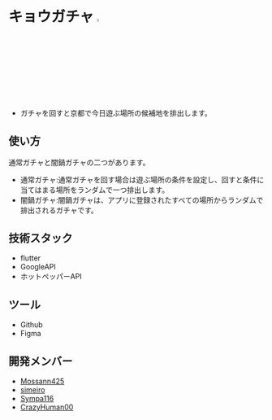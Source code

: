 # キョウガチャ  <img src="https://github.com/simeiro/amanojaku/assets/142687278/bf130419-7438-43a7-85cd-5423e6cdbc74" width="4%">
- ガチャを回すと京都で今日遊ぶ場所の候補地を排出します。


## 使い方
通常ガチャと闇鍋ガチャの二つがあります。
  
- 通常ガチャ:通常ガチャを回す場合は遊ぶ場所の条件を設定し、回すと条件に当てはまる場所をランダムで一つ排出します。
- 闇鍋ガチャ:闇鍋ガチャは、アプリに登録されたすべての場所からランダムで排出されるガチャです。
  

## 技術スタック
- flutter
- GoogleAPI
- ホットペッパーAPI
  
## ツール
- Github
- Figma
  
## 開発メンバー
- [Mossann425](https://github.com/Mossann425)
- [simeiro](https://github.com/simeiro)
- [Sympa116](https://github.com/Sympa116)
- [CrazyHuman00](https://github.com/CrazyHuman00)
